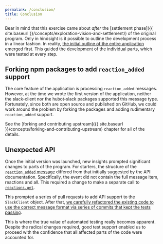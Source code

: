 ```yaml
---
permalink: /conclusion/
title: Conclusion
---
```

Bear in mind that this exercise came about _after_ the
[settlement phase]({{ site.baseurl }}/concepts/exploration-vision-and-settlement/)
of the original program. Only in hindsight is it possible to outline the
development process in a linear fashion. In reality, [the
initial outline of the entire application](https://github.com/18F/hubot-slack-github-issues/tree/work-in-progress)
emerged first. This guided the development of the individual parts, which were
tested at every step.

## Forking npm packages to add `reaction_added` support

The core feature of the application is processing `reaction_added` messages.
However, at the time we wrote the first version of the application, neither
the slack-client nor the hubot-slack packages supported this message type.
Fortunately, since both are open source and published on GitHub, we could work
around the problem by forking the packages and adding rudimentary
`reaction_added` support.

See the
[forking and contributing upstream]({{ site.baseurl }}/concepts/forking-and-contributing-upstream)
chapter for all of the details.

## Unexpected API

Once the initial version was launched, new insights prompted significant
changes to parts of the program. For starters, the structure of the
[`reaction_added` message](https://api.slack.com/events/reaction_added)
differed from that initially suggested by the API documentation. Specifically,
the event did not contain the full message item, reactions and all. This
required a change to make a separate call to
[`reactions.get`](https://api.slack.com/methods/reactions.get).

This prompted a series of pull requests to add API support to the
`SlackClient` object. After that, [we carefully refactored the existing code
to use the correct message format via series of commits that kept the tests
passing](https://github.com/18F/hubot-slack-github-issues/compare/a083dad652dc9894f8e9804bc7c90fdd5deb8d76...ebb984c2c1233ec388af93c91723480ccc35f243).

This is where the true value of automated testing really becomes apparent.
Despite the radical changes required, good test support enabled us to proceed
with the confidence that all affected parts of the code were accounted for.
